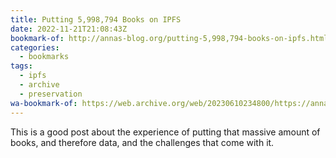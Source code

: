```yaml
---
title: Putting 5,998,794 Books on IPFS
date: 2022-11-21T21:08:43Z
bookmark-of: http://annas-blog.org/putting-5,998,794-books-on-ipfs.html
categories:
  - bookmarks
tags:
  - ipfs
  - archive
  - preservation
wa-bookmark-of: https://web.archive.org/web/20230610234800/https://annas-blog.org/putting-5,998,794-books-on-ipfs.html
---
```


This is a good post about the experience of putting that massive amount of books, and therefore data, and the challenges that come with it.
